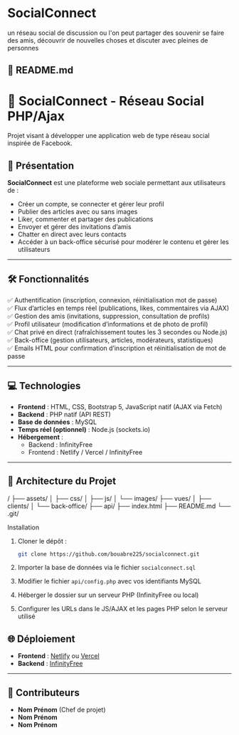# SocialConnect
un réseau social de discussion ou l'on peut partager des souvenir se faire des amis, découvrir de nouvelles choses et discuter avec pleines de personnes

## 📄 README.md

# 📱 SocialConnect - Réseau Social PHP/Ajax

Projet visant à développer une application web de type réseau social inspirée de Facebook.

## 📖 Présentation

**SocialConnect** est une plateforme web sociale permettant aux utilisateurs de :
- Créer un compte, se connecter et gérer leur profil
- Publier des articles avec ou sans images
- Liker, commenter et partager des publications
- Envoyer et gérer des invitations d’amis
- Chatter en direct avec leurs contacts
- Accéder à un back-office sécurisé pour modérer le contenu et gérer les utilisateurs

---

## 🛠️ Fonctionnalités

✅ Authentification (inscription, connexion, réinitialisation mot de passe)  
✅ Flux d’articles en temps réel (publications, likes, commentaires via AJAX)  
✅ Gestion des amis (invitations, suppression, consultation de profils)  
✅ Profil utilisateur (modification d’informations et de photo de profil)  
✅ Chat privé en direct (rafraîchissement toutes les 3 secondes ou Node.js)  
✅ Back-office (gestion utilisateurs, articles, modérateurs, statistiques)  
✅ Emails HTML pour confirmation d’inscription et réinitialisation de mot de passe  

---

## 💻 Technologies

- **Frontend** : HTML, CSS, Bootstrap 5, JavaScript natif (AJAX via Fetch)
- **Backend** : PHP natif (API REST)
- **Base de données** : MySQL
- **Temps réel (optionnel)** : Node.js (sockets.io)
- **Hébergement** :
  - Backend : InfinityFree
  - Frontend : Netlify / Vercel / InfinityFree

---

## 📁 Architecture du Projet


/
├── assets/
│   ├── css/
│   ├── js/
│   └── images/
├── vues/
│   ├── clients/
│   └── back-office/
├── api/
├── index.html
├── README.md
└── .git/


 Installation

1. Cloner le dépôt :
   ```bash
   git clone https://github.com/bouabre225/socialconnect.git


2. Importer la base de données via le fichier `socialconnect.sql`

3. Modifier le fichier `api/config.php` avec vos identifiants MySQL

4. Héberger le dossier sur un serveur PHP (InfinityFree ou local)

5. Configurer les URLs dans le JS/AJAX et les pages PHP selon le serveur utilisé

## 🌐 Déploiement

* **Frontend** : [Netlify](https://www.netlify.com) ou [Vercel](https://vercel.com)
* **Backend** : [InfinityFree](https://infinityfree.net)

---

## 👥 Contributeurs

* **Nom Prénom** (Chef de projet)
* **Nom Prénom**
* **Nom Prénom**

```
